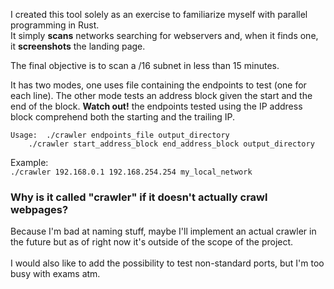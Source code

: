 I created this tool solely as an exercise to familiarize myself with parallel programming in Rust.  
It simply **scans** networks searching for webservers and, when it finds one, it **screenshots** the landing page.

The final objective is to scan a /16 subnet in less than 15 minutes.

It has two modes, one uses file containing the endpoints to test (one for each line). The other mode tests an address block given the start and the end of the block. 
**Watch out!** the endpoints tested using the IP address block comprehend both the starting and the trailing IP.  
```
Usage:  ./crawler endpoints_file output_directory
	./crawler start_address_block end_address_block output_directory
```
Example:  
`./crawler 192.168.0.1 192.168.254.254 my_local_network`
<br>
### Why is it called "crawler" if it doesn't actually crawl webpages?
Because I'm bad at naming stuff, maybe I'll implement an actual crawler in the future but as of right now it's outside of the scope of the project.  
<br>
I would also like to add the possibility to test non-standard ports, but I'm too busy with exams atm.
